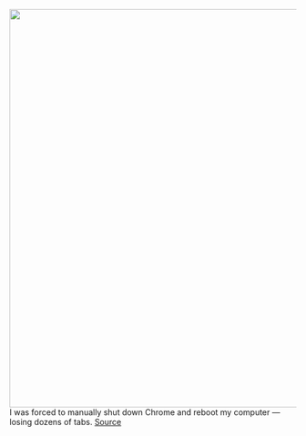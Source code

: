 <img src='https://cdn.vox-cdn.com/thumbor/M-NjgcZkWiOPIVplRqN4elMVdz4=/0x0:2660x1724/1200x800/filters:focal(1118x650:1542x1074)/cdn.vox-cdn.com/uploads/chorus_image/image/71050673/Screen_Shot_2022_07_06_at_8.36.19_AM.0.png' width='700px' /><br/>
I was forced to manually shut down Chrome and reboot my computer — losing dozens of tabs.
<a href='https://www.theverge.com/23196510/chrome-tabs-restore-google-how-to'> Source <a/>